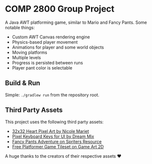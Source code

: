 # COMP 2800 Group Project

A Java AWT platforming game, similar to Mario and Fancy Pants. Some notable things:

- Custom AWT Canvas rendering engine
- Physics-based player movement
- Animations for player and some world objects
- Moving platforms
- Multiple levels
- Progress is persisted between runs
- Player pant color is selectable

## Build & Run

Simple: `./gradlew run` from the repository root.

## Third Party Assets

This project uses the following third party assets:

- [32x32 Heart Pixel Art by Nicole Mariet](https://nicolemariet.itch.io/pixel-heart-animation-32x32-16x16-freebie)
- [Pixel Keyboard Keys for UI by Dream Mix](https://dreammix.itch.io/keyboard-keys-for-ui)
- [Fancy Pants Adventure on Spriters Resource](https://www.spriters-resource.com/browser_games/fancypantsadventure/)
- [Free Platformer Game Tileset on Game Art 2D](https://www.gameart2d.com/free-platformer-game-tileset.html)

A huge thanks to the creators of their respective assets ❤️
